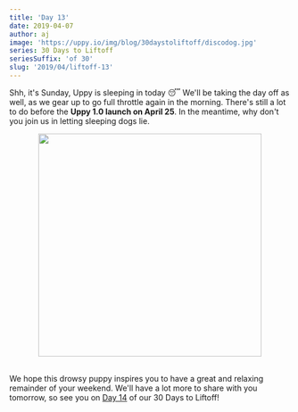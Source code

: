 ```yaml
---
title: 'Day 13'
date: 2019-04-07
author: aj
image: 'https://uppy.io/img/blog/30daystoliftoff/discodog.jpg'
series: 30 Days to Liftoff
seriesSuffix: 'of 30'
slug: '2019/04/liftoff-13'
---
```


Shh, it's Sunday, Uppy is sleeping in today :sleeping: We'll be taking the day
off as well, as we gear up to go full throttle again in the morning. There's
still a lot to do before the **Uppy 1.0 launch on April 25**. In the meantime,
why don't you join us in letting sleeping dogs lie.

<!--truncate-->

<center><img width="400"  src="https://media.giphy.com/media/26n6UOQke3xCpsbWo/giphy.gif" /><br/><br/></center>

We hope this drowsy puppy inspires you to have a great and relaxing remainder of
your weekend. We'll have a lot more to share with you tomorrow, so see you on
[Day 14](/blog/2019/04/liftoff-14/) of our 30 Days to Liftoff!

